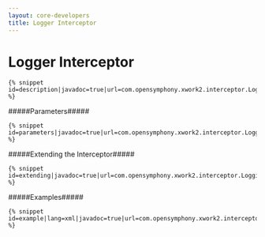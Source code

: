 ```yaml
---
layout: core-developers
title: Logger Interceptor
---
```


# Logger Interceptor



~~~~~~~
{% snippet id=description|javadoc=true|url=com.opensymphony.xwork2.interceptor.LoggingInterceptor %}
~~~~~~~

#####Parameters#####



~~~~~~~
{% snippet id=parameters|javadoc=true|url=com.opensymphony.xwork2.interceptor.LoggingInterceptor %}
~~~~~~~

#####Extending the Interceptor#####



~~~~~~~
{% snippet id=extending|javadoc=true|url=com.opensymphony.xwork2.interceptor.LoggingInterceptor %}
~~~~~~~

#####Examples#####



~~~~~~~
{% snippet id=example|lang=xml|javadoc=true|url=com.opensymphony.xwork2.interceptor.LoggingInterceptor %}
~~~~~~~
